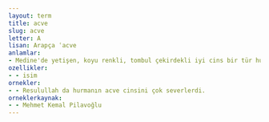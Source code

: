 ```yaml
---
layout: term
title: acve
slug: acve
letter: A
lisan: Arapça ʿacve
anlamlar:
- Medine'de yetişen, koyu renkli, tombul çekirdekli iyi cins bir tür hurma
ozellikler:
- - isim
ornekler:
- - Resulullah da hurmanın acve cinsini çok severlerdi.
orneklerkaynak:
- - Mehmet Kemal Pilavoğlu
---
```

